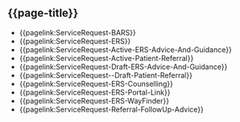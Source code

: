 ## {{page-title}}

- {{pagelink:ServiceRequest-BARS}}
- {{pagelink:ServiceRequest-ERS}}
- {{pagelink:ServiceRequest-Active-ERS-Advice-And-Guidance}}
- {{pagelink:ServiceRequest-Active-Patient-Referral}}
- {{pagelink:ServiceRequest-Draft-ERS-Advice-And-Guidance}}
- {{pagelink:ServiceRequest--Draft-Patient-Referral}}
- {{pagelink:ServiceRequest-ERS-Counselling}}
- {{pagelink:ServiceRequest-ERS-Portal-Link}}
- {{pagelink:ServiceRequest-ERS-WayFinder}}
- {{pagelink:ServiceRequest-Referral-FollowUp-Advice}}